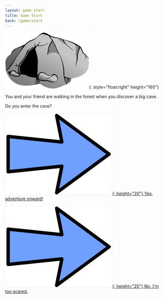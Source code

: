 ```yaml
---
layout: game_start
title: Game Start
back: /game/start
---
```


![The Cave](/game/images/cave.jpeg){: style="float:right" height="160"}

You and your friend are walking in the forest when you discover a big cave.

Do you enter the cave?

[![Choice1:](/game/images/Arrow.jpg){: height="20"} Yes, adventure onward!](cave.html)

[![Choice2:](/game/images/Arrow.jpg){: height="20"} No, I'm too scared.](scared.html)
